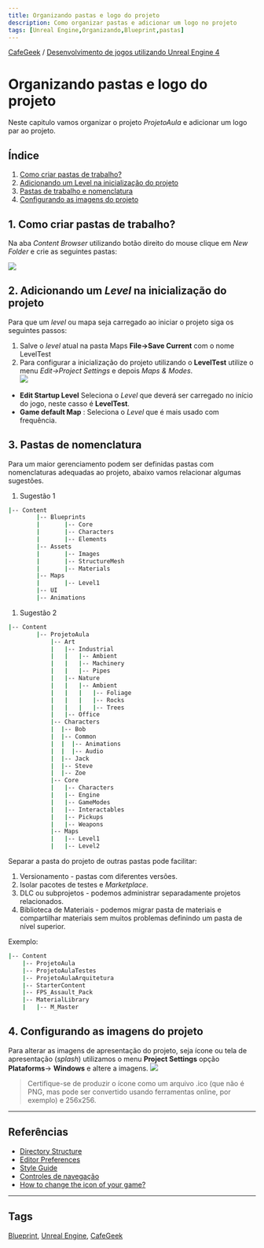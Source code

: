 ```yaml
---
title: Organizando pastas e logo do projeto
description: Como organizar pastas e adicionar um logo no projeto
tags: [Unreal Engine,Organizando,Blueprint,pastas]
---
```


[CafeGeek](https://myerco.github.io/CafeGeek)  / [Desenvolvimento de jogos utilizando Unreal Engine 4](https://myerco.github.io/CafeGeek/ue4_blueprint/index.html)

# Organizando pastas e logo do projeto  
Neste capitulo vamos organizar o projeto *ProjetoAula* e adicionar um logo par ao projeto.

## Índice
1. [Como criar pastas de trabalho?](#1)
1. [Adicionando um Level na inicialização do projeto](#2)
1. [Pastas de trabalho e nomenclatura](#3)
1. [Configurando as imagens do projeto](#4)

<a name="1"></a>
## 1. Como criar pastas de trabalho?
Na aba *Content Browser* utilizando botão direito do mouse clique em *New Folder* e crie as seguintes pastas:   

![](https://myerco.github.io/CafeGeek/ue4_blueprint/imagens/projeto/blueprint_content.jpg)

<a name="2"></a>
## 2. Adicionando um *Level* na inicialização do projeto
Para que um *level* ou mapa seja carregado ao iniciar o projeto siga os seguintes passos:  
1. Salve o *level* atual na pasta Maps **File->Save Current** com o nome LevelTest
1. Para configurar a inicialização do projeto utilizando o **LevelTest** utilize o menu *Edit->Project Settings* e depois *Maps & Modes*.   
![](https://myerco.github.io/CafeGeek/ue4_blueprint/imagens/projeto/blueprint_maps_modes.jpg)
- **Edit Startup Level** Seleciona o *Level* que deverá ser carregado no início do jogo, neste casso é **LevelTest**.
- **Game default Map** : Seleciona o *Level* que é mais usado com frequência.

## 3. Pastas de nomenclatura
Para um maior gerenciamento podem ser definidas pastas com nomenclaturas adequadas ao projeto, abaixo vamos relacionar algumas sugestões.

1. Sugestão 1
```bash
|-- Content
		|-- Blueprints
		|		|-- Core
		|		|-- Characters
		|		|-- Elements
		|-- Assets
		|		|-- Images
		|		|-- StructureMesh
		|		|-- Materials
		|-- Maps
		|		|-- Level1
		|-- UI
		|-- Animations
```

1. Sugestão 2
```bash
|-- Content
		|-- ProjetoAula
			|-- Art
			|	|-- Industrial
			|	|	|-- Ambient
			|	|	|-- Machinery
			|	|	|-- Pipes
			|	|-- Nature
			|	|	|-- Ambient
			|	|	|	|-- Foliage
			|	|	|	|-- Rocks
			|	|	|	|-- Trees
			|	|-- Office
			|-- Characters
			|  |-- Bob
			|  |-- Common
			|  |  |-- Animations
			|  |  |-- Audio
			|  |-- Jack
			|  |-- Steve
			|  |-- Zoe						
			|-- Core
			|	|-- Characters
			|	|-- Engine
			|	|-- GameModes
			|	|-- Interactables
			|	|-- Pickups
			|	|-- Weapons
			|-- Maps
			|	|-- Level1
			|	|-- Level2
```
Separar a pasta do projeto de outras pastas pode facilitar:
1. Versionamento - pastas com diferentes versões.
1. Isolar pacotes de testes e *Marketplace*.
1. DLC ou subprojetos - podemos administrar separadamente projetos relacionados.
1. Biblioteca de Materiais - podemos migrar pasta de materiais e compartilhar materiais sem muitos problemas definindo um pasta de nível superior.

Exemplo:
```bash
|-- Content
	|-- ProjetoAula
	|-- ProjetoAulaTestes
	|-- ProjetoAulaArquitetura
	|-- StarterContent
	|-- FPS_Assault_Pack
	|-- MaterialLibrary
	|	|-- M_Master
```		

<a name="4"></a>
## 4. Configurando as imagens  do projeto
Para alterar as imagens de apresentação do projeto, seja ícone ou tela de apresentação (*splash*) utilizamos o menu **Project Settings** opção **Plataforms**-> **Windows** e altere a imagens.
![](https://myerco.github.io/CafeGeek/ue4_blueprint/imagens/projeto/blueprint_project_icon.jpg)

> Certifique-se de produzir o ícone como um arquivo .ico (que não é PNG, mas pode ser convertido usando ferramentas online, por exemplo) e 256x256.

***
## Referências
- [Directory Structure](https://docs.unrealengine.com/en-US/Engine/Basics/DirectoryStructure/index.html)  
- [Editor Preferences](https://docs.unrealengine.com/en-US/Engine/UI/index.html)  
- [Style Guide](https://github.com/Allar/ue4-style-guide/blob/master/README.md)  
- [Controles de navegação](https://docs.unrealengine.com/en-US/Engine/UI/LevelEditor/Viewports/ViewportControls/index.html)
- [How to change the icon of your game?](https://answers.unrealengine.com/questions/397901/how-to-change-the-icon-of-your-game.html)

***
## Tags
[Blueprint](https://myerco.github.io/CafeGeek/ue4_blueprint/blueprint.html), [Unreal Engine](https://myerco.github.io/CafeGeek/ue4_blueprint/index.html), [CafeGeek](https://myerco.github.io/CafeGeek/)
